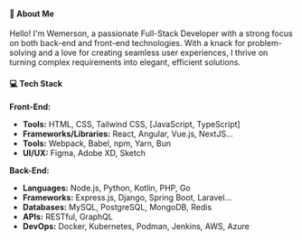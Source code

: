#### 🌟 About Me

Hello! I'm Wemerson, a passionate Full-Stack Developer with a strong focus on both back-end and front-end technologies. With a knack for problem-solving and a love for creating seamless user experiences, I thrive on turning complex requirements into elegant, efficient solutions.

#### 💻 Tech Stack

**Front-End:**
- **Tools:** HTML, CSS, Tailwind CSS, [JavaScript, TypeScript] 
- **Frameworks/Libraries:** React, Angular, Vue.js, NextJS...
- **Tools:** Webpack, Babel, npm, Yarn, Bun
- **UI/UX:** Figma, Adobe XD, Sketch

**Back-End:**
- **Languages:** Node.js, Python, Kotlin, PHP, Go
- **Frameworks:** Express.js, Django, Spring Boot, Laravel...
- **Databases:** MySQL, PostgreSQL, MongoDB, Redis
- **APIs:** RESTful, GraphQL 
- **DevOps:** Docker, Kubernetes, Podman, Jenkins, AWS, Azure
